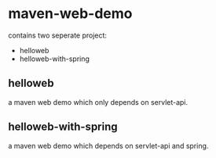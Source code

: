 # maven-web-demo
contains two seperate project:
- helloweb
- helloweb-with-spring

## helloweb
a maven web demo which only depends on servlet-api.

## helloweb-with-spring
a maven web demo which depends on servlet-api and spring.